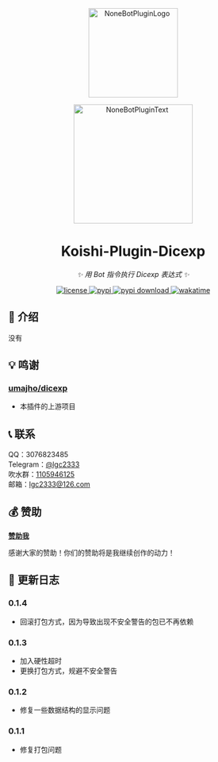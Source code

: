 <!-- markdownlint-disable MD026 MD031 MD033 MD036 MD041 -->

<div align="center">

<a href="https://koishi.chat/zh-CN/market/">
  <img src="https://raw.githubusercontent.com/lgc2333/koishi-workspace/master/readme/koishi-plugin.png" width="180" height="180" alt="NoneBotPluginLogo">
</a>

<p>
  <img src="https://raw.githubusercontent.com/lgc2333/koishi-workspace/master/readme/KoishiPlugin.svg" width="240" alt="NoneBotPluginText">
</p>

# Koishi-Plugin-Dicexp

_✨ 用 Bot 指令执行 Dicexp 表达式 ✨_

<a href="./LICENSE">
  <img src="https://img.shields.io/github/license/lgc2333/koishi-plugin-dicexp.svg" alt="license">
</a>
<a href="https://www.npmjs.com/package/koishi-plugin-dicexp">
  <img src="https://img.shields.io/npm/v/koishi-plugin-dicexp" alt="pypi">
</a>
<a href="https://www.npmjs.com/package/koishi-plugin-dicexp">
  <img src="https://img.shields.io/npm/dm/koishi-plugin-dicexp" alt="pypi download">
</a>
<a href="https://wakatime.com/badge/user/b61b0f9a-f40b-4c82-bc51-0a75c67bfccf/project/018edd3f-0700-4994-b96c-acb3b80b786a">
  <img src="https://wakatime.com/badge/user/b61b0f9a-f40b-4c82-bc51-0a75c67bfccf/project/018edd3f-0700-4994-b96c-acb3b80b786a.svg" alt="wakatime">
</a>

</div>

## 📖 介绍

没有

## 💡 鸣谢

### [umajho/dicexp](https://github.com/umajho/dicexp)

- 本插件的上游项目

## 📞 联系

QQ：3076823485  
Telegram：[@lgc2333](https://t.me/lgc2333)  
吹水群：[1105946125](https://jq.qq.com/?_wv=1027&k=Z3n1MpEp)  
邮箱：<lgc2333@126.com>

## 💰 赞助

**[赞助我](https://blog.lgc2333.top/donate)**

感谢大家的赞助！你们的赞助将是我继续创作的动力！

## 📝 更新日志

### 0.1.4

- 回滚打包方式，因为导致出现不安全警告的包已不再依赖

### 0.1.3

- 加入硬性超时
- 更换打包方式，规避不安全警告

### 0.1.2

- 修复一些数据结构的显示问题

### 0.1.1

- 修复打包问题
